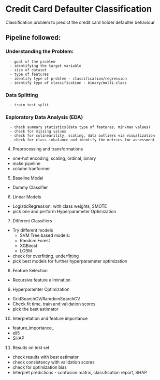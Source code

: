 # Credit Card Defaulter Classification
Classification problem to predict the credit card holder defaulter behaviour

## Pipeline followed:
  ### Understanding the Problem:
      - goal of the problem
      - identifying the target variable
      - size of dataset
      - type of features
      - identify type of problem - classification/regression
      - identify type of classification - binary/multi-class
        
  ### Data Splitting
      - train test split
        
  ### Exploratory Data Analysis (EDA)
      - check summary statistics(data type of features, min/max values)
      - check for missing values
      - check for colinearility, scaling, data outliers via visualization
      - check for class imbalance and identify the metrics for assessment
        
4. Preprocessing and transformations
  - one-hot encoding, scaling, ordinal, binary
  - make pipeline
  - column tranformer
5. Baseline Model
  - Dummy Classifier
6. Linear Models
  - LogisticRegression, with class weights, SMOTE
  - pick one and perform Hyperparameter Optimization
7. Different Classifiers
  - Try different models
    - SVM
    Tree based models:
    - Random Forest
    - XGBoost
    - LGBM
  - check for overfitting, underfitting
  - pick best models for further hyperparameter optimization
8. Feature Selection
  - Recursive feature elimination 
9. Hyperparamter Optimization
  - GridSearchCV/RamdomSearchCV
  - Check fit time, train and validation scores
  - pick the best estimator
10. Interpretation and feature importance
  - feature_importance_
  - eli5
  - SHAP
11. Results on test set
  - check results with best estimator
  - check consistency with validation scores
  - check for optimization bias
  - Interpret predictions - confusion matrix, classification report, SHAP
  